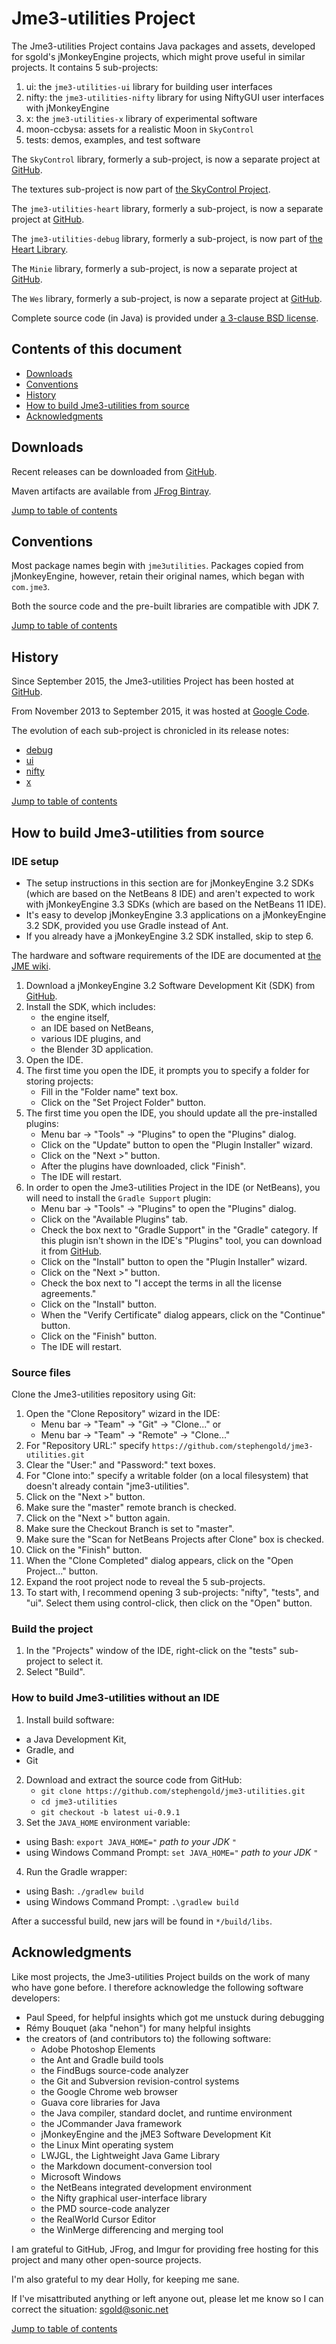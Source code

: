 # Jme3-utilities Project

The Jme3-utilities Project contains Java packages and assets, developed for
sgold's jMonkeyEngine projects, which might prove useful in similar projects.
It contains 5 sub-projects:

 1. ui: the `jme3-utilities-ui` library for building user interfaces
 2. nifty: the `jme3-utilities-nifty` library for using NiftyGUI user
    interfaces with jMonkeyEngine
 3. x: the `jme3-utilities-x` library of experimental software
 4. moon-ccbysa: assets for a realistic Moon in `SkyControl`
 5. tests: demos, examples, and test software

The `SkyControl` library, formerly a sub-project, is now a separate project
at [GitHub](https://github.com/stephengold/SkyControl).

The textures sub-project is now part of
[the SkyControl Project](https://github.com/stephengold/SkyControl).

The `jme3-utilities-heart` library, formerly a sub-project, is now a separate project
at [GitHub](https://github.com/stephengold/Heart).

The `jme3-utilities-debug` library, formerly a sub-project, is now part of
[the Heart Library](https://github.com/stephengold/Heart).

The `Minie` library, formerly a sub-project, is now a separate project
at [GitHub](https://github.com/stephengold/Minie).

The `Wes` library, formerly a sub-project, is now a separate project
at [GitHub](https://github.com/stephengold/Wes).

Complete source code (in Java) is provided under
[a 3-clause BSD license](https://github.com/stephengold/jme3-utilities/blob/master/license.txt).

<a name="toc"/>

## Contents of this document

 + [Downloads](#downloads)
 + [Conventions](#conventions)
 + [History](#history)
 + [How to build Jme3-utilities from source](#build)
 + [Acknowledgments](#acks)

<a name="downloads"/>

## Downloads

Recent releases can be downloaded from
[GitHub](https://github.com/stephengold/jme3-utilities/releases).

Maven artifacts are available from
[JFrog Bintray](https://bintray.com/stephengold/com.github.stephengold).

[Jump to table of contents](#toc)

<a name="conventions"/>

## Conventions

Most package names begin with `jme3utilities`.  Packages copied from
jMonkeyEngine, however, retain their original names, which began with `com.jme3`.

Both the source code and the pre-built libraries are compatible with JDK 7.

[Jump to table of contents](#toc)

<a name="history"/>

## History

Since September 2015, the Jme3-utilities Project has been hosted at
[GitHub](https://github.com/stephengold/jme3-utilities).

From November 2013 to September 2015, it was hosted at
[Google Code](https://code.google.com/archive/).

The evolution of each sub-project is chronicled in its release notes:

 + [debug](https://github.com/stephengold/jme3-utilities/blob/master/debug/release-notes.md)
 + [ui](https://github.com/stephengold/jme3-utilities/blob/master/ui/release-notes.md)
 + [nifty](https://github.com/stephengold/jme3-utilities/blob/master/nifty/release-notes.md)
 + [x](https://github.com/stephengold/jme3-utilities/blob/master/x/release-notes.md)

[Jump to table of contents](#toc)

<a name="build"/>

## How to build Jme3-utilities from source

### IDE setup

 + The setup instructions in this section are for jMonkeyEngine 3.2 SDKs
   (which are based on the NetBeans 8 IDE) and aren't expected to work with
   jMonkeyEngine 3.3 SDKs (which are based on the NetBeans 11 IDE).
 + It's easy to develop jMonkeyEngine 3.3 applications on a
   jMonkeyEngine 3.2 SDK, provided you use Gradle instead of Ant.
 + If you already have a jMonkeyEngine 3.2 SDK installed, skip to step 6.

The hardware and software requirements of the IDE are documented at
[the JME wiki](https://wiki.jmonkeyengine.org/docs/3.3/getting-started/requirements.html).

 1. Download a jMonkeyEngine 3.2 Software Development Kit (SDK) from
    [GitHub](https://github.com/jMonkeyEngine/sdk/releases).
 2. Install the SDK, which includes:
    + the engine itself,
    + an IDE based on NetBeans,
    + various IDE plugins, and
    + the Blender 3D application.
 3. Open the IDE.
 4. The first time you open the IDE, it prompts you to
    specify a folder for storing projects:
    + Fill in the "Folder name" text box.
    + Click on the "Set Project Folder" button.
 5. The first time you open the IDE, you should update
    all the pre-installed plugins:
    + Menu bar -> "Tools" -> "Plugins" to open the "Plugins" dialog.
    + Click on the "Update" button to open the "Plugin Installer" wizard.
    + Click on the "Next >" button.
    + After the plugins have downloaded, click "Finish".
    + The IDE will restart.
 6. In order to open the Jme3-utilities Project in the IDE (or NetBeans),
    you will need to install the `Gradle Support` plugin:
    + Menu bar -> "Tools" -> "Plugins" to open the "Plugins" dialog.
    + Click on the "Available Plugins" tab.
    + Check the box next to "Gradle Support" in the "Gradle" category.
     If this plugin isn't shown in the IDE's "Plugins" tool,
     you can download it from
     [GitHub](https://github.com/kelemen/netbeans-gradle-project/releases).
    + Click on the "Install" button to open the "Plugin Installer" wizard.
    + Click on the "Next >" button.
    + Check the box next to
     "I accept the terms in all the license agreements."
    + Click on the "Install" button.
    + When the "Verify Certificate" dialog appears,
     click on the "Continue" button.
    + Click on the "Finish" button.
    + The IDE will restart.

### Source files

Clone the Jme3-utilities repository using Git:

 1. Open the "Clone Repository" wizard in the IDE:
     + Menu bar -> "Team" -> "Git" -> "Clone..." or
     + Menu bar -> "Team" -> "Remote" -> "Clone..."
 2. For "Repository URL:" specify
    `https://github.com/stephengold/jme3-utilities.git`
 3. Clear the "User:" and "Password:" text boxes.
 4. For "Clone into:" specify a writable folder (on a local filesystem)
    that doesn't already contain "jme3-utilities".
 5. Click on the "Next >" button.
 6. Make sure the "master" remote branch is checked.
 7. Click on the "Next >" button again.
 8. Make sure the Checkout Branch is set to "master".
 9. Make sure the "Scan for NetBeans Projects after Clone" box is checked.
10. Click on the "Finish" button.
11. When the "Clone Completed" dialog appears, click on the "Open Project..."
    button.
12. Expand the root project node to reveal the 5 sub-projects.
13. To start with, I recommend opening 3 sub-projects:  "nifty",
    "tests", and "ui".  Select them using control-click, then click on the
    "Open" button.

### Build the project

 1. In the "Projects" window of the IDE,
    right-click on the "tests" sub-project to select it.
 2. Select "Build".

### How to build Jme3-utilities without an IDE

 1. Install build software:
   + a Java Development Kit,
   + Gradle, and
   + Git
 2. Download and extract the source code from GitHub:
     + `git clone https://github.com/stephengold/jme3-utilities.git`
     + `cd jme3-utilities`
     + `git checkout -b latest ui-0.9.1`
 3. Set the `JAVA_HOME` environment variable:
   + using Bash:  `export JAVA_HOME="` *path to your JDK* `"`
   + using Windows Command Prompt:  `set JAVA_HOME="` *path to your JDK* `"`
 4. Run the Gradle wrapper:
   + using Bash:  `./gradlew build`
   + using Windows Command Prompt:  `.\gradlew build`

After a successful build, new jars will be found in `*/build/libs`.

<a name="acks"/>

## Acknowledgments

Like most projects, the Jme3-utilities Project builds on the work of many who
have gone before.  I therefore acknowledge the following
software developers:

+ Paul Speed, for helpful insights which got me unstuck during debugging
+ Rémy Bouquet (aka "nehon") for many helpful insights
+ the creators of (and contributors to) the following software:
    + Adobe Photoshop Elements
    + the Ant and Gradle build tools
    + the FindBugs source-code analyzer
    + the Git and Subversion revision-control systems
    + the Google Chrome web browser
    + Guava core libraries for Java
    + the Java compiler, standard doclet, and runtime environment
    + the JCommander Java framework
    + jMonkeyEngine and the jME3 Software Development Kit
    + the Linux Mint operating system
    + LWJGL, the Lightweight Java Game Library
    + the Markdown document-conversion tool
    + Microsoft Windows
    + the NetBeans integrated development environment
    + the Nifty graphical user-interface library
    + the PMD source-code analyzer
    + the RealWorld Cursor Editor
    + the WinMerge differencing and merging tool

I am grateful to GitHub, JFrog, and Imgur
for providing free hosting for this project
and many other open-source projects.

I'm also grateful to my dear Holly, for keeping me sane.

If I've misattributed anything or left anyone out, please let me know so I can
correct the situation: sgold@sonic.net

[Jump to table of contents](#toc)